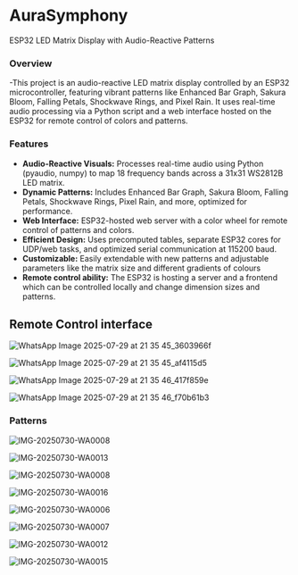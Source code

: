 # AuraSymphony
ESP32 LED Matrix Display with Audio-Reactive Patterns

### Overview

-This project is an audio-reactive LED matrix display controlled by an ESP32 microcontroller, featuring vibrant patterns like Enhanced Bar Graph, Sakura Bloom, Falling Petals, Shockwave Rings, and Pixel Rain. It uses real-time audio processing via a Python script and a web interface hosted on the ESP32 for remote control of colors and patterns.


### Features

- **Audio-Reactive Visuals:** Processes real-time audio using Python (pyaudio, numpy) to map 18 frequency bands across a 31x31 WS2812B LED matrix.
- **Dynamic Patterns:** Includes Enhanced Bar Graph, Sakura Bloom, Falling Petals, Shockwave Rings, Pixel Rain, and more, optimized for performance.
- **Web Interface:** ESP32-hosted web server with a color wheel for remote control of patterns and colors.
- **Efficient Design:** Uses precomputed tables, separate ESP32 cores for UDP/web tasks, and optimized serial communication at 115200 baud.
- **Customizable:** Easily extendable with new patterns and adjustable parameters like the matrix size and different gradients of colours
- **Remote control ability:** The ESP32 is hosting a server and a frontend which can be controlled locally and change dimension sizes and patterns.

## Remote Control interface

![WhatsApp Image 2025-07-29 at 21 35 45_3603966f](https://github.com/user-attachments/assets/56850e13-5d5c-4c3e-bbb2-d58df664b038)

![WhatsApp Image 2025-07-29 at 21 35 45_af4115d5](https://github.com/user-attachments/assets/740ac3ae-7104-4e5c-82ef-fd6f4c2d1e14)

![WhatsApp Image 2025-07-29 at 21 35 46_417f859e](https://github.com/user-attachments/assets/60d81e66-b516-4d62-b72f-0e9f89669171)

![WhatsApp Image 2025-07-29 at 21 35 46_f70b61b3](https://github.com/user-attachments/assets/3f726b33-4c38-43b7-b965-dc04c511c359)


### Patterns

![IMG-20250730-WA0008](https://github.com/user-attachments/assets/ea0fe595-50f9-486c-b4d3-aa498275fb60)

![IMG-20250730-WA0013](https://github.com/user-attachments/assets/2b1b03d8-4aaa-40c0-91e9-4d89a9f697ae)

![IMG-20250730-WA0008](https://github.com/user-attachments/assets/0737d0e1-0c73-4f2b-9835-40511f2a11e7)

![IMG-20250730-WA0016](https://github.com/user-attachments/assets/60b22e69-ef57-44a1-946d-59bb647a625b)

![IMG-20250730-WA0006](https://github.com/user-attachments/assets/3ff4552e-b929-4c13-a26a-212116417810)

![IMG-20250730-WA0007](https://github.com/user-attachments/assets/4e3e2e19-1e0b-40a9-87cb-194ca0b8b07f)

![IMG-20250730-WA0012](https://github.com/user-attachments/assets/22383d4d-13ff-44ff-ae3a-41c6c914c2e0)

![IMG-20250730-WA0015](https://github.com/user-attachments/assets/cbd3c766-5299-4330-a76c-d3228d5a5b1c)



